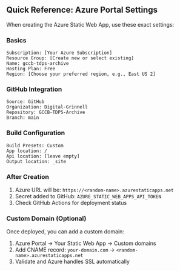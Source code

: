 ## Quick Reference: Azure Portal Settings

When creating the Azure Static Web App, use these exact settings:

### Basics
```
Subscription: [Your Azure Subscription]
Resource Group: [Create new or select existing]
Name: gccb-tdps-archive
Hosting Plan: Free
Region: [Choose your preferred region, e.g., East US 2]
```

### GitHub Integration
```
Source: GitHub
Organization: Digital-Grinnell
Repository: GCCB-TDPS-Archive
Branch: main
```

### Build Configuration
```
Build Presets: Custom
App location: /
Api location: [leave empty]
Output location: _site
```

### After Creation
1. Azure URL will be: `https://<random-name>.azurestaticapps.net`
2. Secret added to GitHub: `AZURE_STATIC_WEB_APPS_API_TOKEN`
3. Check GitHub Actions for deployment status

### Custom Domain (Optional)
Once deployed, you can add a custom domain:
1. Azure Portal → Your Static Web App → Custom domains
2. Add CNAME record: `your-domain.com` → `<random-name>.azurestaticapps.net`
3. Validate and Azure handles SSL automatically
